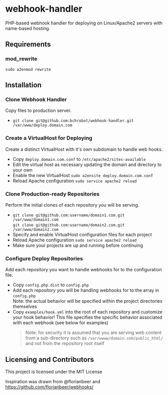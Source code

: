webhook-handler
===============

PHP-based webhook handler for deploying on Linux/Apache2 servers with name-based hosting.

## Requirements

### mod_rewrite
`sudo a2enmod rewrite`


## Installation

### Clone Webhook Handler
Copy files to production server.
* `git clone git@github.com:bchrobot/webhook-handler.git /var/www/deploy.domain.com`

### Create a VirtualHost for Deploying
Create a distinct VirtualHost with it's own subdomain to handle web hooks.
* Copy `deploy.domain.com.conf` to `/etc/apache2/sites-available`
* Edit the virtual host as necessary updating the domain and directory to your own
* Enable the new VirtualHost `sudo a2ensite deploy.domain.com.conf`
* Reload Apache configuration `sudo service apache2 reload`

### Clone Production-ready Repositories
Perform the initial clones of each repository you will be serving.
* `git clone git@github.com:username/domain1.com.git /var/www/domain1.com`  
  `git clone git@github.com:username/domain2.com.git /var/www/domain2.com`
* Specify and enable VirtualHost configuration files for each project
* Reload Apache configuration `sudo service apache2 reload`
* Make sure your projects are up and running before continuing

### Configure Deploy Repositories
Add each repository you want to handle webhooks for to the configuration file.
* Copy `config.php.dist` to `config.php`
* Add each repository you will be handling webhooks for to the array in `config.php`   
  Note: the actual behavior will be specified within the project directories themselves
* Copy `examples/hook.yml` into the root of each repository and customize your hook behavior! This file specifies the specific behavior associated with each webhook (see below for examples)  
  > Note: for security it is assumed that you are serving web content from a sub-directory such as `/var/wwww/domain.com/public_html/` and not from the repository root itself


## Licensing and Contributors

This project is licensed under the MIT License

Inspiration was drawn from @florianbeer and https://github.com/florianbeer/webhooks/
